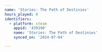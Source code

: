 ```yaml
---
name: 'Stories: The Path of Destinies'
hours_played: 0
identifiers:
  - platform: steam
    appid: '439190'
    name: 'Stories: The Path of Destinies'
    synced_on: '2024-07-04'

---
```

